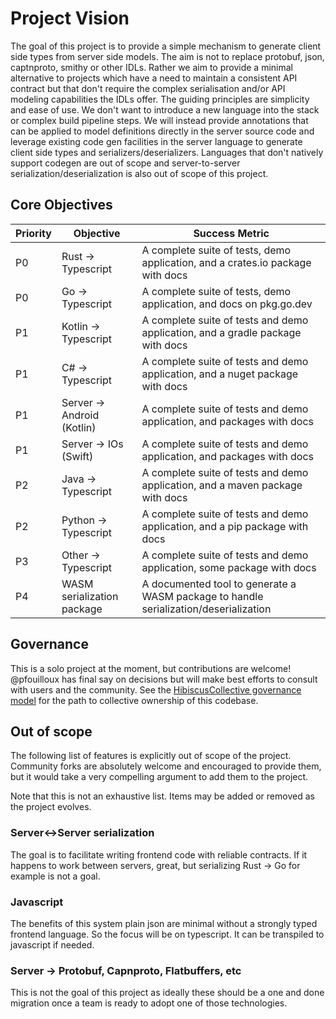 # Project Vision

The goal of this project is to provide a simple mechanism to generate client side types from server side models.
The aim is not to replace protobuf, json, captnproto, smithy or other IDLs.
Rather we aim to provide a minimal alternative to projects which have a need to maintain a consistent API contract but that don't require the complex serialisation and/or API modeling capabilities the IDLs offer.
The guiding principles are simplicity and ease of use. We don't want to introduce a new language into the stack or complex build pipeline steps.
We will instead provide annotations that can be applied to model definitions directly in the server source code and leverage existing code gen facilities in the server language to generate client side types and serializers/deserializers.
Languages that don't natively support codegen are out of scope and server-to-server serialization/deserialization is also out of scope of this project.

## Core Objectives

| Priority | Objective                                  | Success Metric                                                                        |
|----------|--------------------------------------------|---------------------------------------------------------------------------------------|
| P0       | Rust -> Typescript                         | A complete suite of tests, demo application, and a crates.io package with docs        |
| P0       | Go -> Typescript                           | A complete suite of tests, demo application, and docs on pkg.go.dev                   |
| P1       | Kotlin -> Typescript                       | A complete suite of tests and demo application, and a gradle package with docs        |
| P1       | C# -> Typescript                           | A complete suite of tests and demo application, and a nuget package with docs         |
| P1       | Server -> Android (Kotlin)                 | A complete suite of tests and demo application, and packages with docs                |
| P1       | Server -> IOs (Swift)                      | A complete suite of tests and demo application, and packages with docs                |
| P2       | Java -> Typescript                         | A complete suite of tests and demo application, and a maven package with docs         |
| P2       | Python -> Typescript                       | A complete suite of tests and demo application, and a pip package with docs           |
| P3       | Other -> Typescript                        | A complete suite of tests and demo application, some package with docs                |
| P4       | WASM serialization package                 | A documented tool to generate a WASM package to handle serialization/deserialization  |

## Governance

This is a solo project at the moment, but contributions are welcome!
@pfouilloux has final say on decisions but will make best efforts to consult with users and the community.
See the [HibiscusCollective governance model](https://github.com/HibiscusCollective/.github/blob/main/docs/GOVERNANCE.md) for the path to collective ownership of this codebase.

## Out of scope

The following list of features is explicitly out of scope of the project.
Community forks are absolutely welcome and encouraged to provide them, but it would take a very compelling argument to add them to the project.

Note that this is not an exhaustive list. Items may be added or removed as the project evolves.

### Server<->Server serialization

The goal is to facilitate writing frontend code with reliable contracts. If it happens to work between servers, great, but serializing Rust -> Go for example is not a goal.

### Javascript

The benefits of this system plain json are minimal without a strongly typed frontend language. So the focus will be on typescript. It can be transpiled to javascript if needed.

### Server -> Protobuf, Capnproto, Flatbuffers, etc

This is not the goal of this project as ideally these should be a one and done migration once a team is ready to adopt one of those technologies.

